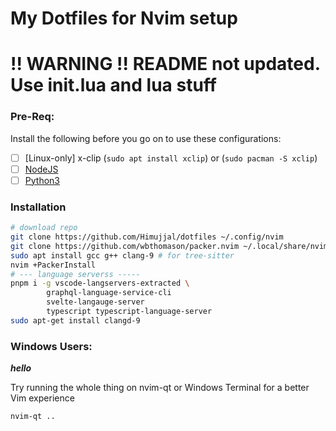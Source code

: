 # My Dotfiles for Nvim setup

# !! WARNING !! README not updated. Use init.lua and lua stuff

### Pre-Req:

Install the following before you go on to use these configurations:

- [ ] [Linux-only] x-clip (`sudo apt install xclip`) or (`sudo pacman -S xclip`)
- [ ] [NodeJS](https://nodejs.org/en/)
- [ ] [Python3](https://python.org)

### Installation


```sh
# download repo
git clone https://github.com/Himujjal/dotfiles ~/.config/nvim
git clone https://github.com/wbthomason/packer.nvim ~/.local/share/nvim/site/pack/packer/start/packer.nvim
sudo apt install gcc g++ clang-9 # for tree-sitter
nvim +PackerInstall
# --- language serverss -----
pnpm i -g vscode-langservers-extracted \
        graphql-language-service-cli
        svelte-langauge-server
        typescript typescript-language-server
sudo apt-get install clangd-9
```

### Windows Users:

***hello***

Try running the whole thing on nvim-qt or Windows Terminal for a better Vim experience

```sh
nvim-qt ..
```
